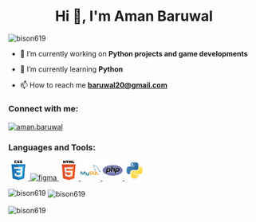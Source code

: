 <h1 align="center">Hi 👋, I'm Aman Baruwal</h1>
<p align="left"> <img src="https://komarev.com/ghpvc/?username=bison619&label=Profile%20views&color=0e75b6&style=flat" alt="bison619" /> </p>

- 🔭 I’m currently working on **Python projects and game developments**

- 🌱 I’m currently learning **Python**

- 📫 How to reach me **baruwal20@gmail.com**

<h3 align="left">Connect with me:</h3>
<p align="left">
<a href="https://instagram.com/aman.baruwal" target="blank"><img align="center" src="https://raw.githubusercontent.com/rahuldkjain/github-profile-readme-generator/master/src/images/icons/Social/instagram.svg" alt="aman.baruwal" height="30" width="40" /></a>
</p>

<h3 align="left">Languages and Tools:</h3>
<p align="left"> <a href="https://www.w3schools.com/css/" target="_blank" rel="noreferrer"> <img src="https://raw.githubusercontent.com/devicons/devicon/master/icons/css3/css3-original-wordmark.svg" alt="css3" width="40" height="40"/> </a> <a href="https://www.figma.com/" target="_blank" rel="noreferrer"> <img src="https://www.vectorlogo.zone/logos/figma/figma-icon.svg" alt="figma" width="40" height="40"/> </a> <a href="https://www.w3.org/html/" target="_blank" rel="noreferrer"> <img src="https://raw.githubusercontent.com/devicons/devicon/master/icons/html5/html5-original-wordmark.svg" alt="html5" width="40" height="40"/> </a> <a href="https://www.mysql.com/" target="_blank" rel="noreferrer"> <img src="https://raw.githubusercontent.com/devicons/devicon/master/icons/mysql/mysql-original-wordmark.svg" alt="mysql" width="40" height="40"/> </a> <a href="https://www.php.net" target="_blank" rel="noreferrer"> <img src="https://raw.githubusercontent.com/devicons/devicon/master/icons/php/php-original.svg" alt="php" width="40" height="40"/> </a> <a href="https://www.python.org" target="_blank" rel="noreferrer"> <img src="https://raw.githubusercontent.com/devicons/devicon/master/icons/python/python-original.svg" alt="python" width="40" height="40"/> </a> </p>

<p><img align="left" src="https://github-readme-stats.vercel.app/api/top-langs?username=bison619&show_icons=true&locale=en&layout=compact" alt="bison619" /></p>

<p>&nbsp;<img align="center" src="https://github-readme-stats.vercel.app/api?username=bison619&show_icons=true&locale=en" alt="bison619" /></p>

<p><img align="center" src="https://github-readme-streak-stats.herokuapp.com/?user=bison619&" alt="bison619" /></p>
